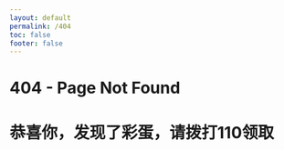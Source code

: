 ```yaml
---
layout: default
permalink: /404
toc: false
footer: false
---
```


# 404 - Page Not Found
# 恭喜你，发现了彩蛋，请拨打110领取



